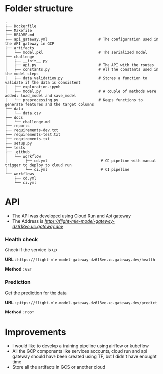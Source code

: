 # Folder structure

```
.
├── Dockerfile
├── Makefile
├── README.md
├── api_gateway.yml                       # The configuration used in the API gateway in GCP
├── artifacts
│   └── model.pkl                         # The serialized model
├── challenge
│   ├── __init__.py
│   ├── api.py                            # The API with the routes
│   ├── constants.py                      # All the constants used in the model steps
│   ├── data_validation.py                # Stores a function to validate if the data is consistent
│   ├── exploration.ipynb
│   ├── model.py                          # A couple of methods were added: load_model and save_model
│   └── preprocessing.py                  # Keeps functions to generate features and the target columns
├── data
│   └── data.csv
├── docs
│   └── challenge.md
├── reports
├── requirements-dev.txt
├── requirements-test.txt
├── requirements.txt
├── setup.py
├── tests 
├── .github
│   └── workflow
│        ├── cd.yml                        # CD pipeline with manual trigger to deploy to cloud run
│        └── ci.yml                        # CI pipeline
└── workflows
    ├── cd.yml
    └── ci.yml
```

# API 
- The API was developed using Cloud Run and Api gateway
- The Address is *https://flight-mle-model-gateway-dz618ve.uc.gateway.dev*
### Health check
Check if the service is up

**URL** : `https://flight-mle-model-gateway-dz618ve.uc.gateway.dev/health`

**Method** : `GET`

### Prediction
Get the prediction for the data

**URL** : `pttps://flight-mle-model-gateway-dz618ve.uc.gateway.dev/predict`

**Method** : `POST`


# Improvements
- I would like to develop a training pipeline using airflow or kubeflow
- All the GCP components like services accounts, cloud run and api gateway should have been created using TF, but I didn't have enought time
- Store all the artifacts in GCS or another cloud